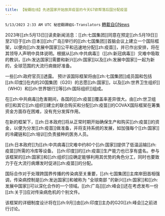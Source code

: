 ```yaml
---
title: 【秘翻在线】先进国家开始放弃疫苗的今天G7欲帮落后国分配疫苗
---
```

`5/13/2023 2:33 AM UTC 秘密翻譯組G-Translators` [轉載自GNews](https://gnews.org/articles/1296815)

         

2023年[[zh:5月13日]]读卖新闻消息：[[zh:七国集团]]同意在预定[[zh:5月19日]]至21日于[[zh:日本]][[zh:广岛]]举行的[[zh:七国集团]]首脑会议上建立一个国际框架，以便向[[zh:发展中国家]]公平和迅速地分配[[zh:疫苗]]，并已作出安排，将在其领导人声明中具体说明。根据从[[zh:中共病毒]]（[[zh:新冠病毒]]）灾难中吸取的教训，[[zh:发达国家]]需要和新兴[[zh:国家]]以及[[zh:发展中国家]]一起为新的，全球范围的大流行病做好准备。

一些[[zh:政府官员]]透露。 预计该国际框架将由[[zh:七国集团]]成员国和包括[[zh:印度]]在内的20国集团（G20）的志愿[[zh:国家]]，以及[[zh:世界卫生组织]]（WHO）和[[zh:世界银行]]等[[zh:国际组织]]组成。

在[[zh:中共病毒]]危害期间，各国的[[zh:疫苗]]覆盖率差异很大。由[[zh:世卫组织]]和其它[[zh:组织]]建立的联合购买和分配[[zh:疫苗]]的COVAX国际框架在筹集资金方面存在困难，没有充分发挥作用。

在新的框架下，[[zh:日本政府]]将从正常时期开始确保生产和购买[[zh:疫苗]]的资金，以便为分发[[zh:疫苗]]做准备，并将支持系统的发展，如加强每个[[zh:国家]]的冷藏链和[[zh:培训]]负责接种的医务人员。

[[zh:日本政府]]为[[zh:中共病毒]]灾难中约80个[[zh:国家]]提供了低温运输[[zh:疫苗]]所需的冷库等设备。 [[zh:印度]]的[[zh:疫苗]]生产能力也已享有盛名。参与该框架的[[zh:国家]]和[[zh:组织]]应确定能够利用其优势的角色分工，同时也要致力于在大流行病爆发时促进[[zh:疫苗]]的分配。

国际合作对于处理跨国界传播的传染病至关重要，[[zh:七国集团]]主席岸田首相强调，传染病控制是[[zh:发达国家]]和被称为 "全球南部 "的新兴[[zh:国家]]和[[zh:发展中国家]]可以深化合作的一个领域。[[zh:广岛]][[zh:峰会]]还在考虑发布一份[[zh:关于]]应对传染病危机的个别文件。

该框架的详细制度设计将在[[zh:9月]]由[[zh:印度]]主办的G20[[zh:峰会]]之前进行讨论。
